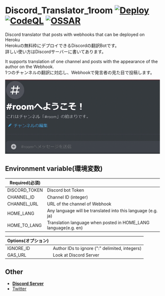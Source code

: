 # Discord_Translator_1room [![Deploy](https://www.herokucdn.com/deploy/button.svg)](https://heroku.com/deploy?template=https://github.com/Charahiro-tan/Discord_Translator_1room) [![CodeQL](https://github.com/Charahiro-tan/Discord_Translator_1room/actions/workflows/codeql-analysis.yml/badge.svg)](https://github.com/Charahiro-tan/Discord_Translator_1room/actions/workflows/codeql-analysis.yml) [![OSSAR](https://github.com/Charahiro-tan/Discord_Translator_1room/actions/workflows/ossar-analysis.yml/badge.svg)](https://github.com/Charahiro-tan/Discord_Translator_1room/actions/workflows/ossar-analysis.yml)
Discord translator that posts with webhooks that can be deployed on Heroku  
Herokuの無料枠にデプロイできるDiscordの翻訳Botです。  
詳しい使い方はDiscordサーバーに書いてあります。  
  
It supports translation of one channel and posts with the appearance of the author on the Webhook.  
1つのチャンネルの翻訳に対応し、Webhookで発言者の見た目で投稿します。
  
![image](img/1room.gif)
## Environment variable(環境変数)  
  
|Required(必須)||
|---|---|
|DISCORD_TOKEN|Discord bot Token|
|CHANNEL_ID|Channel ID (integer)|
|CHANNEL_URL|URL of the channel of Webhook|
|HOME_LANG|Any language will be translated into this language (e.g. ja)|
|HOME_TO_LANG|Translation language when posted in HOME_LANG language(e.g. en)|
  
|Options(オプション)||
|---|---|
|IGNORE_ID|Author IDs to ignore (":" delimited, integers)|
|GAS_URL|Look at Discord Server|
  
## Other
- [__Discord Server__](https://discord.gg/bhpBKCJV8R)
- [Twitter](https://twitter.com/__Charahiro)
